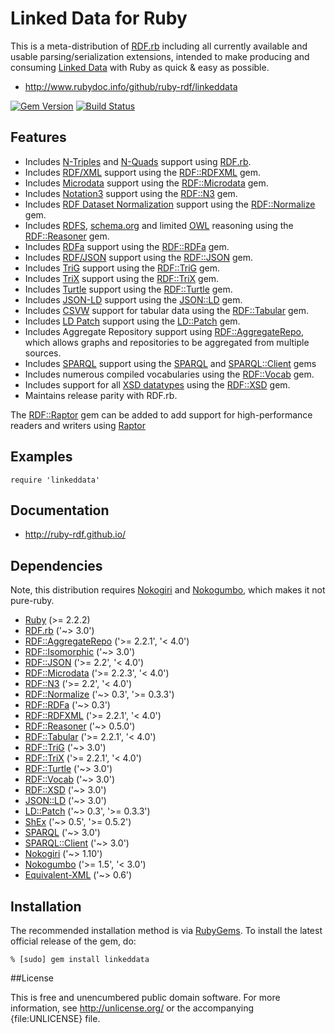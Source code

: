 # Linked Data for Ruby

This is a meta-distribution of [RDF.rb][] including all currently available
and usable parsing/serialization extensions, intended to make producing and
consuming [Linked Data][] with Ruby as quick & easy as possible.

* <http://www.rubydoc.info/github/ruby-rdf/linkeddata>

[![Gem Version](https://badge.fury.io/rb/linkeddata.png)](http://badge.fury.io/rb/linkeddata)
[![Build Status](https://travis-ci.org/ruby-rdf/linkeddata.png?branch=master)](https://travis-ci.org/ruby-rdf/linkeddata)

## Features

* Includes [N-Triples][] and [N-Quads][] support using [RDF.rb][].
* Includes [RDF/XML][] support using the [RDF::RDFXML][] gem.
* Includes [Microdata][] support using the [RDF::Microdata][] gem.
* Includes [Notation3][] support using the [RDF::N3][] gem.
* Includes [RDF Dataset Normalization][Normalization] support using the [RDF::Normalize][] gem.
* Includes  [RDFS][], [schema.org][] and limited [OWL][] reasoning using the [RDF::Reasoner][] gem.
* Includes [RDFa][] support using the [RDF::RDFa][] gem.
* Includes [RDF/JSON][] support using the [RDF::JSON][] gem.
* Includes [TriG][] support using the [RDF::TriG][] gem.
* Includes [TriX][] support using the [RDF::TriX][] gem.
* Includes [Turtle][] support using the [RDF::Turtle][] gem.
* Includes [JSON-LD][] support using the [JSON::LD][] gem.
* Includes [CSVW][] support for tabular data using the [RDF::Tabular][] gem.
* Includes [LD Patch][] support using the [LD::Patch][] gem.
* Includes Aggregate Repository support using [RDF::AggregateRepo][], which allows graphs and repositories to be aggregated from multiple sources.
* Includes [SPARQL][] support using the [SPARQL][SPARQL gem] and [SPARQL::Client][] gems
* Includes numerous compiled vocabularies using the [RDF::Vocab][] gem.
* Includes support for all [XSD datatypes][] using the [RDF::XSD][] gem.
* Maintains release parity with RDF.rb.

The [RDF::Raptor][] gem can be added to add support for high-performance readers and writers using [Raptor][]
## Examples

    require 'linkeddata'

## Documentation

* <http://ruby-rdf.github.io/>

## Dependencies
Note, this distribution requires [Nokogiri][] and [Nokogumbo][], which makes it not pure-ruby.

* [Ruby](https://www.ruby-lang.org/en/) (>= 2.2.2)
* [RDF.rb][] ('~> 3.0')
* [RDF::AggregateRepo][] ('>= 2.2.1', '< 4.0')
* [RDF::Isomorphic][] ('~> 3.0')
* [RDF::JSON][] ('>= 2.2', '< 4.0')
* [RDF::Microdata][] ('>= 2.2.3', '< 4.0')
* [RDF::N3][] ('>= 2.2', '< 4.0')
* [RDF::Normalize][] ('~> 0.3', '>= 0.3.3')
* [RDF::RDFa][] ('~> 0.3')
* [RDF::RDFXML][] ('>= 2.2.1', '< 4.0')
* [RDF::Reasoner][] ('~> 0.5.0')
* [RDF::Tabular][] ('>= 2.2.1', '< 4.0')
* [RDF::TriG][] ('~> 3.0')
* [RDF::TriX][] ('>= 2.2.1', '< 4.0')
* [RDF::Turtle][] ('~> 3.0')
* [RDF::Vocab][] ('~> 3.0')
* [RDF::XSD][] ('~> 3.0')
* [JSON::LD][] ('~> 3.0')
* [LD::Patch][] ('~> 0.3', '>= 0.3.3')
* [ShEx][ShEx gem] ('~> 0.5', '>= 0.5.2')
* [SPARQL][SPARQL gem] ('~> 3.0')
* [SPARQL::Client][] ('~> 3.0')
* [Nokogiri][] ('~> 1.10')
* [Nokogumbo][] ('>= 1.5', '< 3.0')
* [Equivalent-XML](http://rubygems.org/gems/equivalent-xml) ('~> 0.6')

## Installation

The recommended installation method is via [RubyGems](http://rubygems.org/).
To install the latest official release of the gem, do:

    % [sudo] gem install linkeddata

##License

This is free and unencumbered public domain software. For more information,
see <http://unlicense.org/> or the accompanying {file:UNLICENSE} file.

[RDF.rb]:             http://www.rubydoc.info/github/ruby-rdf/rdf
[RDF::AggregateRepo]: http://www.rubydoc.info/github/ruby-rdf/rdf-aggregate-repo
[RDF::Isomorphic]:    http://www.rubydoc.info/github/ruby-rdf/rdf-isomorphic
[RDF::JSON]:          http://www.rubydoc.info/github/ruby-rdf/rdf-json
[RDF::Microdata]:     http://www.rubydoc.info/github/ruby-rdf/rdf-microdata
[RDF::N3]:            http://www.rubydoc.info/github/ruby-rdf/rdf-n3
[RDF::Normalize]:     http://www.rubydoc.info/github/ruby-rdf/rdf-normalize
[RDF::Raptor]:        http://www.rubydoc.info/github/ruby-rdf/rdf-raptor
[RDF::RDFa]:          http://www.rubydoc.info/github/ruby-rdf/rdf-rdfa
[RDF::RDFXML]:        http://www.rubydoc.info/github/ruby-rdf/rdf-rdfxml
[RDF::Reasoner]:      http://www.rubydoc.info/github/ruby-rdf/rdf-reasoner
[RDF::Tabular]:       http://www.rubydoc.info/github/ruby-rdf/rdf-tabular
[RDF::TriG]:          http://www.rubydoc.info/github/ruby-rdf/rdf-trig
[RDF::TriX]:          http://www.rubydoc.info/github/ruby-rdf/rdf-trix
[RDF::Turtle]:        http://www.rubydoc.info/github/ruby-rdf/rdf-turtle
[RDF::Vocab]:         http://www.rubydoc.info/github/ruby-rdf/rdf-vocab
[RDF::XSD]:           http://www.rubydoc.info/github/ruby-rdf/rdf-xsd
[JSON::LD]:           http://www.rubydoc.info/github/ruby-rdf/json-ld
[LD::Patch]:          http://www.rubydoc.info/github/ruby-rdf/ld-patch
[ShEx gem]:           http://www.rubydoc.info/github/ruby-rdf/shex
[SPARQL gem]:         http://www.rubydoc.info/github/ruby-rdf/sparql
[SPARQL::Client]:     http://www.rubydoc.info/github/ruby-rdf/sparql-client

[Linked Data]:        http://linkeddata.org/
[CSVW]:               https://www.w3.org/standards/techs/csv#w3c_all
[JSON-LD]:            http://www.w3.org/TR/json-ld/ "JSON-LD 1.1"
[LD Patch]:           http://www.w3.org/TR/ldpatch/ "LD Patch"
[Microdata]:          http://www.w3.org/TR/microdata-rdf/ "Microdata to RDF"
[N-Quads]:            http://www.w3.org/TR/n-quads/ "N-Quads"
[N-Triples]:          http://www.w3.org/TR/n-triples/ "N-Triples"
[Nokogiri]:           http://rubygems.org/gems/nokogiri
[Nokogumbo]:          http://rubygems.org/gems/nokogumbo
[Normalization]:      https://json-ld.github.io/normalization/spec/ "RDF Dataset Normalization"
[Notation3]:          https://www.w3.org/TeamSubmission/n3/
[OWL]:                http://www.w3.org/TR/owl2-overview/
[Raptor]:   http://librdf.org/raptor/
[RDF/JSON]:           https://dvcs.w3.org/hg/rdf/raw-file/default/rdf-json/index.html
[RDF/XML]:            http://www.w3.org/TR/rdf-syntax-grammar/
[RDFa]:               http://www.w3.org/TR/rdfa-core/
[RDFS]:               http://www.w3.org/TR/rdf11-mt/
[schema.org]:         http://schema.org/
[ShEx]:               http://shex.io/shex-semantics/
[SPARQL]:             http://www.w3.org/TR/sparql11-overview/
[TriG]:               http://www.w3.org/TR/trig/
[TriX]:               http://www.w3.org/2004/03/trix/
[Turtle]:             http://www.w3.org/TR/turtle/
[XSD Datatypes]: http://www.w3.org/TR/2004/REC-xmlschema-2-20041028/#built-in-datatypes